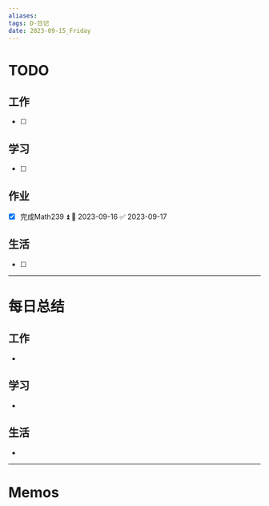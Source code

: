 ```yaml
---
aliases:
tags: D-日记
date: 2023-09-15_Friday
---
```

# TODO

## 工作

- [ ] 
## 学习

- [ ] 
## 作业

- [x] 完成Math239 ⏫ 📅 2023-09-16 ✅ 2023-09-17
## 生活

- [ ] 
*** 
# 每日总结

## 工作

- 
## 学习

- 
## 生活

- 

----------------------
# Memos


